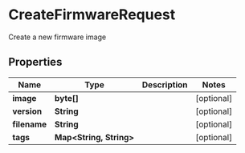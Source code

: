 

# CreateFirmwareRequest

Create a new firmware image

## Properties

| Name | Type | Description | Notes |
|------------ | ------------- | ------------- | -------------|
|**image** | **byte[]** |  |  [optional] |
|**version** | **String** |  |  [optional] |
|**filename** | **String** |  |  [optional] |
|**tags** | **Map&lt;String, String&gt;** |  |  [optional] |



